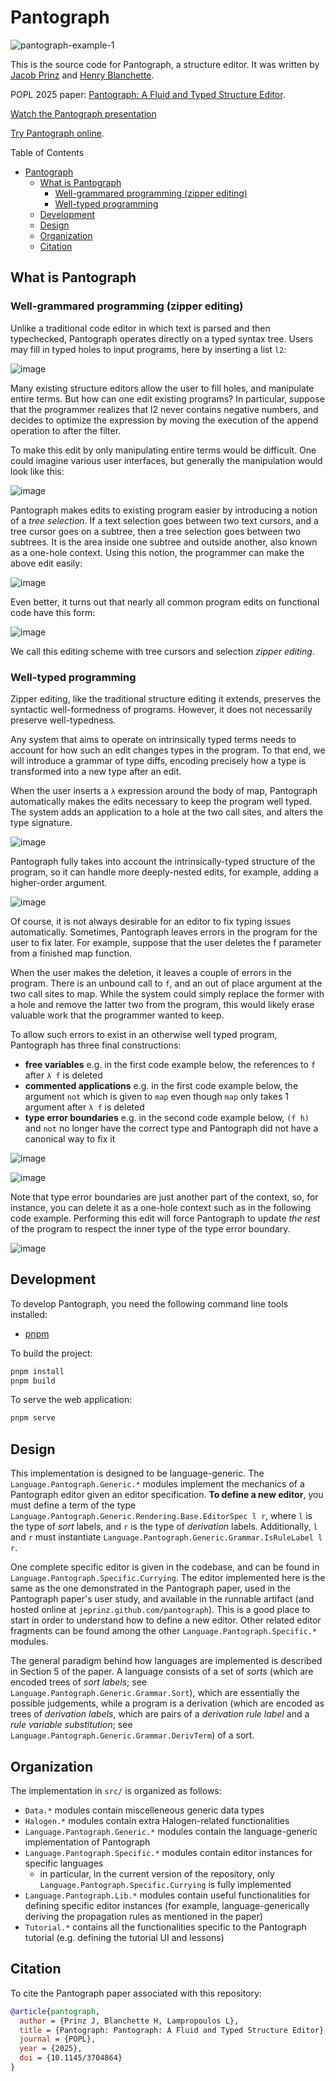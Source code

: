 # Pantograph

![pantograph-example-1](assets/pantograph-example-1.gif)

This is the source code for Pantograph, a structure editor.
It was written by [Jacob Prinz](https://jeprinz.github.io/) and [Henry Blanchette](https://rybl.net).

POPL 2025 paper: [Pantograph: A Fluid and Typed Structure Editor](https://arxiv.org/pdf/2411.16571).

[Watch the Pantograph presentation](https://www.youtube.com/live/Jff0pIbj8PM?t=6092s)

[Try Pantograph online](https://pantographeditor.github.io/Pantograph/).

Table of Contents
- [Pantograph](#pantograph)
  - [What is Pantograph](#what-is-pantograph)
    - [Well-grammared programming (zipper editing)](#well-grammared-programming-zipper-editing)
    - [Well-typed programming](#well-typed-programming)
  - [Development](#development)
  - [Design](#design)
  - [Organization](#organization)
  - [Citation](#citation)


## What is Pantograph

### Well-grammared programming (zipper editing)

Unlike a traditional code editor in which text is parsed and then typechecked, Pantograph operates directly on a typed syntax tree.
Users may fill in typed holes to input programs, here by inserting a list `l2`:

![image](https://github.com/user-attachments/assets/581c07c3-50e4-4af5-80a7-ea19f060c9ba)

Many existing structure editors allow the user to fill holes, and manipulate entire terms.
But how can one edit existing programs? In particular, suppose that the programmer realizes that l2 never contains negative numbers, and decides to
optimize the expression by moving the execution of the append operation to after the filter.

To make this edit by only manipulating entire terms would be difficult. One could imagine various user interfaces, but generally the manipulation would look like this:

![image](https://github.com/user-attachments/assets/86cc1dc9-1650-4389-b113-7d723fc3a006)

Pantograph makes edits to existing program easier by introducing a notion of a *tree selection*. If a text selection goes between two text cursors, and a tree cursor goes on a subtree,
then a tree selection goes between two subtrees. It is the area inside one subtree and outside another, also known as a one-hole context.
Using this notion, the programmer can make the above edit easily:

![image](https://github.com/user-attachments/assets/ff2d9a5c-9f00-46d2-ab71-1ba6659c3612)

Even better, it turns out that nearly all common program edits on functional code have this form:

![image](https://github.com/user-attachments/assets/252ffa54-8ac4-40d2-905b-9e4cc65a06f4)

We call this editing scheme with tree cursors and selection *zipper editing*.

### Well-typed programming

Zipper editing, like the traditional structure editing it extends, preserves the syntactic well-formedness of programs. However, it does not necessarily preserve well-typedness.

Any system that aims to operate on intrinsically typed terms needs to account for how such an edit changes types in the program. To that end, we will introduce a grammar of type diffs, encoding precisely how a type is transformed into a new type after an edit. 

When the user inserts a `λ` expression around the body of map, Pantograph automatically makes the edits necessary to keep the program well typed. The system adds an application to a hole at the two call sites, and alters the type signature.

![image](assets/map-1.png)

Pantograph fully takes into account the intrinsically-typed structure of the program, so it can handle more deeply-nested edits, for example, adding a higher-order argument.

![image](assets/map-2.png)

Of course, it is not always desirable for an editor to fix typing issues automatically. Sometimes, Pantograph leaves errors in the program for the user to fix later. For example, suppose that the user deletes the f parameter from a finished map function.

When the user makes the deletion, it leaves a couple of errors in the program. There is an unbound call to `f`, and an out of place argument at the two call sites to map. While the system could simply replace the former with a hole and remove the latter two from the program, this would likely erase valuable work that the programmer wanted to keep.

To allow such errors to exist in an otherwise well typed program, Pantograph has three final constructions:
- **free variables** e.g. in the first code example below, the references to `f` after `λ f` is deleted
- **commented applications** e.g. in the first code example below, the argument `not` which is given to `map` even though `map` only takes 1 argument after `λ f` is deleted
- **type error boundaries** e.g. in the second code example below, `(f h)` and `not` no longer have the correct type and Pantograph did not have a canonical way to fix it

![image](assets/map-3.png)

![image](assets/map-4.png)

Note that type error boundaries are just another part of the context, so, for instance, you can delete it as a one-hole context such as in the following code example. Performing this edit will force Pantograph to update _the rest_ of the program to respect the inner type of the type error boundary.

![image](assets/map-5.png)

## Development

To develop Pantograph, you need the following command line tools installed:
- [pnpm](https://pnpm.io/installation)

To build the project:
```sh
pnpm install
pnpm build
```

To serve the web application:
```sh
pnpm serve
```

## Design

This implementation is designed to be language-generic.
The `Language.Pantograph.Generic.*` modules implement the mechanics of a Pantograph editor given an editor specification.
**To define a new editor**, you must define a term of the type `Language.Pantograph.Generic.Rendering.Base.EditorSpec l r`, where `l` is the type of _sort_ labels, and `r` is the type of _derivation_ labels.
Additionally, `l` and `r` must instantiate `Language.Pantograph.Generic.Grammar.IsRuleLabel l r`.

One complete specific editor is given in the codebase, and can be found in `Language.Pantograph.Specific.Currying`.
The editor implemented here is the same as the one demonstrated in the Pantograph paper, used in the Pantograph paper's user study, and available in the runnable artifact (and hosted online at `jeprinz.github.com/pantograph`).
This is a good place to start in order to understand how to define a new editor.
Other related editor fragments can be found among the other `Language.Pantograph.Specific.*` modules.

The general paradigm behind how languages are implemented is described in Section 5 of the paper.
A language consists of a set of _sorts_ (which are encoded trees of _sort labels_; see `Language.Pantograph.Generic.Grammar.Sort`), which are essentially the possible judgements, while a program is a derivation (which are encoded as trees of _derivation labels_, which are pairs of a _derivation rule label_ and a _rule variable substitution_; see `Language.Pantograph.Generic.Grammar.DerivTerm`) of a sort.

## Organization

The implementation in `src/` is organized as follows:
- `Data.*` modules contain miscelleneous generic data types
- `Halogen.*` modules contain extra Halogen-related functionalities
- `Language.Pantograph.Generic.*` modules contain the language-generic implementation of Pantograph
- `Language.Pantograph.Specific.*` modules contain editor instances for specific languages
  - in particular, in the current version of the repository, only `Language.Pantograph.Specific.Currying` is fully implemented
- `Language.Pantograph.Lib.*` modules contain useful functionalities for defining specific editor instances (for example, language-generically deriving the propagation rules as mentioned in the paper)
- `Tutorial.*` contains all the functionalities specific to the Pantograph tutorial (e.g. defining the tutorial UI and lessons)

## Citation

To cite the Pantograph paper associated with this repository:

```bibtex
@article{pantograph,
  author = {Prinz J, Blanchette H, Lampropoulos L},
  title = {Pantograph: Pantograph: A Fluid and Typed Structure Editor},
  journal = {POPL},
  year = {2025},
  doi = {10.1145/3704864}
}
```
